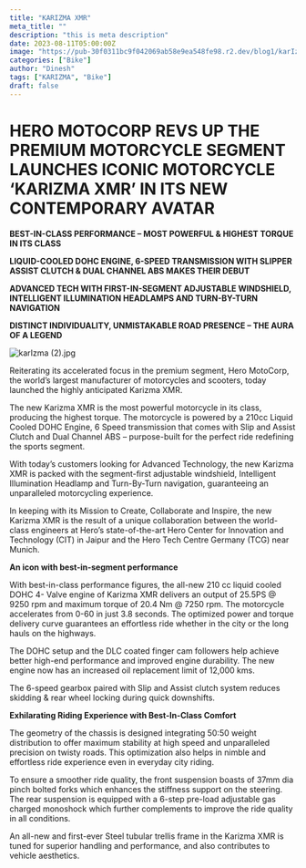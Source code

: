 ```yaml
---
title: "KARIZMA XMR"
meta_title: ""
description: "this is meta description"
date: 2023-08-11T05:00:00Z
image: "https://pub-30f0311bc9f042069ab58e9ea548fe98.r2.dev/blog1/karIzma%20(2).jpg"
categories: ["Bike"]
author: "Dinesh"
tags: ["KARIZMA", "Bike"]
draft: false
---
```


 # HERO MOTOCORP REVS UP THE PREMIUM MOTORCYCLE SEGMENT LAUNCHES ICONIC MOTORCYCLE ‘KARIZMA XMR’ IN ITS NEW CONTEMPORARY AVATAR

**BEST-IN-CLASS PERFORMANCE – MOST POWERFUL & HIGHEST TORQUE IN ITS CLASS**

**LIQUID-COOLED DOHC ENGINE, 6-SPEED TRANSMISSION WITH SLIPPER ASSIST CLUTCH & DUAL CHANNEL ABS MAKES THEIR DEBUT**

**ADVANCED TECH WITH FIRST-IN-SEGMENT ADJUSTABLE WINDSHIELD, INTELLIGENT ILLUMINATION HEADLAMPS AND TURN-BY-TURN NAVIGATION**

**DISTINCT INDIVIDUALITY, UNMISTAKABLE ROAD PRESENCE – THE AURA OF A LEGEND**

![karIzma (2).jpg](https://pub-30f0311bc9f042069ab58e9ea548fe98.r2.dev/blog1/karIzma%20(2).jpg)

Reiterating its accelerated focus in the premium segment, Hero MotoCorp, the world’s largest manufacturer of motorcycles and scooters, today launched the highly anticipated Karizma XMR.

The new Karizma XMR is the most powerful motorcycle in its class, producing the highest torque. The motorcycle is powered by a 210cc Liquid Cooled DOHC Engine, 6 Speed transmission that comes with Slip and Assist Clutch and Dual Channel ABS – purpose-built for the perfect ride redefining the sports segment.

With today’s customers looking for Advanced Technology, the new Karizma XMR is packed with the segment-first adjustable windshield, Intelligent Illumination Headlamp and Turn-By-Turn navigation, guaranteeing an unparalleled motorcycling experience.

In keeping with its Mission to Create, Collaborate and Inspire, the new Karizma XMR is the result of a unique collaboration between the world-class engineers at Hero’s state-of-the-art Hero Center for Innovation and Technology (CIT) in Jaipur and the Hero Tech Centre Germany (TCG) near Munich.

**An icon with best-in-segment performance**

With best-in-class performance figures, the all-new 210 cc liquid cooled DOHC 4- Valve engine of Karizma XMR delivers an output of 25.5PS @ 9250 rpm and maximum torque of 20.4 Nm @ 7250 rpm. The motorcycle accelerates from 0-60 in just 3.8 seconds. The optimized power and torque delivery curve guarantees an effortless ride whether in the city or the long hauls on the highways.

The DOHC setup and the DLC coated finger cam followers help achieve better high-end performance and improved engine durability. The new engine now has an increased oil replacement limit of 12,000 kms.

The 6-speed gearbox paired with Slip and Assist clutch system reduces skidding & rear wheel locking during quick downshifts.

**Exhilarating Riding Experience with Best-In-Class Comfort**

The geometry of the chassis is designed integrating 50:50 weight distribution to offer maximum stability at high speed and unparalleled precision on twisty roads. This optimization also helps in nimble and effortless ride experience even in everyday city riding.

To ensure a smoother ride quality, the front suspension boasts of 37mm dia pinch bolted forks which enhances the stiffness support on the steering. The rear suspension is equipped with a 6-step pre-load adjustable gas charged monoshock which further complements to improve the ride quality in all conditions.

An all-new and first-ever Steel tubular trellis frame in the Karizma XMR is tuned for superior handling and performance, and also contributes to vehicle aesthetics.
